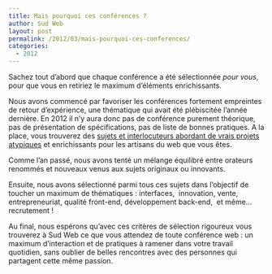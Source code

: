 ```yaml
---
title: Mais pourquoi ces conférences ?
author: Sud Web
layout: post
permalink: /2012/03/mais-pourquoi-ces-conferences/
categories:
  - 2012
---
```

Sachez tout d&rsquo;abord que chaque conférence a été sélectionnée *pour vous*, pour que vous en retiriez le maximum d&rsquo;éléments enrichissants.

Nous avons commencé par favoriser les conférences fortement empreintes de retour d&rsquo;expérience, une thématique qui avait été plébiscitée l&rsquo;année dernière. En 2012 il n&rsquo;y aura donc pas de conférence purement théorique, pas de présentation de spécifications, pas de liste de bonnes pratiques. A la place, vous trouverez des [sujets et interlocuteurs abordant de vrais projets atypiques][1] et enrichissants pour les artisans du web que vous êtes.

Comme l&rsquo;an passé, nous avons tenté un mélange équilibré entre orateurs renommés et nouveaux venus aux sujets originaux ou innovants.

Ensuite, nous avons sélectionné parmi tous ces sujets dans l&rsquo;objectif de toucher un maximum de thématiques : interfaces,  innovation, vente, entrepreneuriat, qualité <span lang="en">front-end</span>, développement <span lang="en">back-end</span>,  et même&#8230; recrutement !

Au final, nous espérons qu&rsquo;avec ces critères de sélection rigoureux vous trouverez à Sud Web ce que vous attendez de toute conférence web : un maximum d&rsquo;interaction et de pratiques à ramener dans votre travail quotidien, sans oublier de belles rencontres avec des personnes qui partagent cette même passion.

 [1]: http://sudweb.fr/2012/schedule/conferences/ "Vendredi 25 mai – Les conférences"